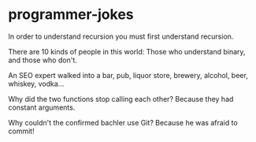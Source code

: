 # programmer-jokes

In order to understand recursion you must first understand recursion.

There are 10 kinds of people in this world: Those who understand binary, and those who don't.

An SEO expert walked into a bar, pub, liquor store, brewery, alcohol, beer, whiskey, vodka...

Why did the two functions stop calling each other? Because they had constant arguments.

Why couldn't the confirmed bachler use Git? Because he was afraid to commit!

